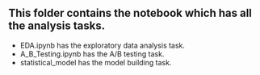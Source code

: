 ## This folder contains the notebook which has all the analysis tasks.
- EDA.ipynb has the exploratory data analysis task.
- A_B_Testing.ipynb has the A/B testing task.
- statistical_model has the model building task.